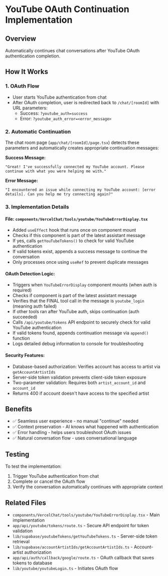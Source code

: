 # YouTube OAuth Continuation Implementation

## Overview
Automatically continues chat conversations after YouTube OAuth authentication completion.

## How It Works

### 1. OAuth Flow
- User starts YouTube authentication from chat
- After OAuth completion, user is redirected back to `/chat/[roomId]` with URL parameters:
  - Success: `?youtube_auth=success`
  - Error: `?youtube_auth_error=<error_message>`

### 2. Automatic Continuation
The chat room page (`app/chat/[roomId]/page.tsx`) detects these parameters and automatically creates appropriate continuation messages:

**Success Message:**
```
"Great! I've successfully connected my YouTube account. Please continue with what you were helping me with."
```

**Error Message:**
```
"I encountered an issue while connecting my YouTube account: [error details]. Can you help me try connecting again?"
```

### 3. Implementation Details

#### File: `components/VercelChat/tools/youtube/YouTubeErrorDisplay.tsx`
- Added `useEffect` hook that runs once on component mount
- Checks if this component is part of the latest assistant message
- If yes, calls `getYouTubeTokens()` to check for valid YouTube authentication
- If valid tokens exist, appends a success message to continue the conversation
- Only processes once using `useRef` to prevent duplicate messages

#### OAuth Detection Logic:
- Triggers when `YouTubeErrorDisplay` component mounts (when auth is required)
- Checks if component is part of the latest assistant message
- Verifies that the FINAL tool call in the message is `youtube_login` (meaning auth failed)
- If other tools ran after YouTube auth, skips continuation (auth succeeded)
- Calls `/api/youtube/tokens` API endpoint to securely check for valid YouTube authentication
- If valid tokens found, appends continuation message via `append()` function
- Logs detailed debug information to console for troubleshooting

#### Security Features:
- Database-based authorization: Verifies account has access to artist via `getAccountArtistIds`
- Server-side token validation prevents client-side token exposure
- Two-parameter validation: Requires both `artist_account_id` and `account_id`
- Returns 400 if account doesn't have access to the specified artist

## Benefits
- ✅ Seamless user experience - no manual "continue" needed
- ✅ Context preservation - AI knows what happened with authentication
- ✅ Error handling - helps users troubleshoot OAuth issues
- ✅ Natural conversation flow - uses conversational language

## Testing
To test the implementation:
1. Trigger YouTube authentication from chat
2. Complete or cancel the OAuth flow
3. Verify the conversation automatically continues with appropriate context

## Related Files
- `components/VercelChat/tools/youtube/YouTubeErrorDisplay.tsx` - Main implementation
- `app/api/youtube/tokens/route.ts` - Secure API endpoint for token validation
- `lib/supabase/youtubeTokens/getYouTubeTokens.ts` - Server-side token retrieval
- `lib/supabase/accountArtistIds/getAccountArtistIds.ts` - Account-artist authorization
- `app/api/auth/callback/google/route.ts` - OAuth callback that saves tokens to database
- `lib/youtube/youtubeLogin.ts` - Initiates OAuth flow
